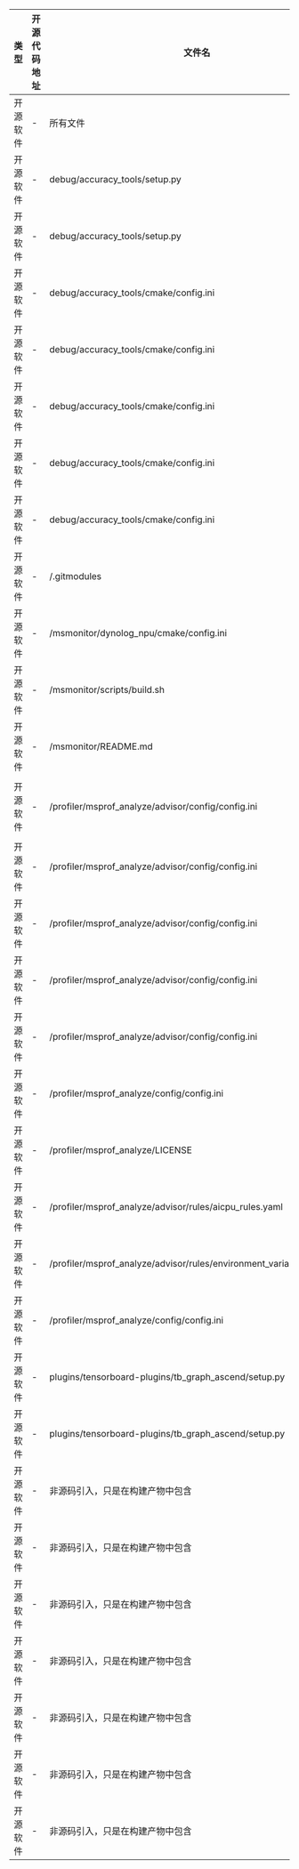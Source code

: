 | 类型     | 开源代码地址 | 文件名                                                       | 公网IP地址/公网URL地址/域名/邮箱地址                         | 用途说明                                   |
| -------- | ------------ | ------------------------------------------------------------ | ------------------------------------------------------------ | ------------------------------------------ |
| 开源软件 | -            | 所有文件                                                      | http://www.apache.org/licenses/LICENSE-2.0                 | 文件头中的license信息说明  |
| 开源软件 | -            | debug/accuracy_tools/setup.py                                | pmail_mindstudio@huawei.com                                  | 用于软件包的author-email信息               |
| 开源软件 | -            | debug/accuracy_tools/setup.py                                | https://gitee.com/ascend/mstt/tree/master/debug/accuracy_tools/msprobe | 用于软件包的home-page信息                  |
| 开源软件 | -            | debug/accuracy_tools/cmake/config.ini                        | https://gitee.com/mirrors/googletest/repository/archive/release-1.12.1.tar.gz | 开源软件下载                               |
| 开源软件 | -            | debug/accuracy_tools/cmake/config.ini                        | https://gitee.com/sinojelly/mockcpp/repository/archive/v2.7.zip | 开源软件下载                               |
| 开源软件 | -            | debug/accuracy_tools/cmake/config.ini                        | https://gitee.com/mirrors/JSON-for-Modern-CPP/repository/archive/v3.10.1.zip | 开源软件下载                               |
| 开源软件 | -            | debug/accuracy_tools/cmake/config.ini                        | https://gitee.com/mirrors/openssl/repository/archive/OpenSSL_1_1_1k.tar.gz | 开源软件下载                               |
| 开源软件 | -            | debug/accuracy_tools/cmake/config.ini                        | https://gitee.com/mirrors/protobuf_source/repository/archive/v3.15.0.tar.gz | 开源软件下载                               |
| 开源软件 | -            | /.gitmodules                                                 | [https://github.com/facebookincubator/dynolog.git](https://gitee.com/link?target=https%3A%2F%2Fgithub.com%2Ffacebookincubator%2Fdynolog.git) | 在线监控底座                               |
| 开源软件 | -            | /msmonitor/dynolog_npu/cmake/config.ini                      | https://gitee.com/mirrors/openssl.git                        | 开源软件下载                               |
| 开源软件 | -            | /msmonitor/scripts/build.sh                                  | [https://github.com/RustingSword/tensorboard_logger.git](https://gitee.com/link?target=https%3A%2F%2Fgithub.com%2FRustingSword%2Ftensorboard_logger.git) | 开源软件下载                               |
| 开源软件 | -            | /msmonitor/README.md                                         | [https://github.com/tensorflow/tensorboard](https://gitee.com/link?target=https%3A%2F%2Fgithub.com%2Ftensorflow%2Ftensorboard) | tensorboard官网教程                        |
| 开源软件 | -            | /profiler/msprof_analyze/advisor/config/config.ini           | [https://www.hiascend.com/document/detail/zh/canncommercial/80RC2/devaids/auxiliarydevtool/atlasprofiling_16_0038.html](https://gitee.com/link?target=https%3A%2F%2Fwww.hiascend.com%2Fdocument%2Fdetail%2Fzh%2Fcanncommercial%2F80RC2%2Fdevaids%2Fauxiliarydevtool%2Fatlasprofiling_16_0038.html) | MindStudio Ascend PyTorch Profiler参考示例 |
| 开源软件 | -            | /profiler/msprof_analyze/advisor/config/config.ini           | https://gitee.com/ascend/mstt/blob/master/profiler/msprof_analyze/advisor/doc/Samples of Fused Operator API Replacement.md" | Advisor优化手段参考示例                    |
| 开源软件 | -            | /profiler/msprof_analyze/advisor/config/config.ini           | [https://www.hiascend.com/document/detail/zh/canncommercial/80RC2/devaids/auxiliarydevtool/aoe_16_043.html](https://gitee.com/link?target=https%3A%2F%2Fwww.hiascend.com%2Fdocument%2Fdetail%2Fzh%2Fcanncommercial%2F80RC2%2Fdevaids%2Fauxiliarydevtool%2Faoe_16_043.html) | Advisor优化手段参考示例                    |
| 开源软件 | -            | /profiler/msprof_analyze/advisor/config/config.ini           | [https://www.mindspore.cn/lite/docs/en/master/use/cloud_infer/converter_tool_ascend.html#aoe-auto-tuning](https://gitee.com/link?target=https%3A%2F%2Fwww.mindspore.cn%2Flite%2Fdocs%2Fen%2Fmaster%2Fuse%2Fcloud_infer%2Fconverter_tool_ascend.html%23aoe-auto-tuning) | Advisor优化手段参考示例                    |
| 开源软件 | -            | /profiler/msprof_analyze/advisor/config/config.ini           | [https://www.hiascend.com/document/detail/zh/canncommercial/700/modeldevpt/ptmigr/AImpug_000060.html](https://gitee.com/link?target=https%3A%2F%2Fwww.hiascend.com%2Fdocument%2Fdetail%2Fzh%2Fcanncommercial%2F700%2Fmodeldevpt%2Fptmigr%2FAImpug_000060.html) | Advisor优化手段参考示例                    |
| 开源软件 | -            | /profiler/msprof_analyze/config/config.ini                   | https://gitee.com/ascend/mstt/tree/master/profiler/msprof_analyze | msprof-analyze工具地址                     |
| 开源软件 | -            | /profiler/msprof_analyze/LICENSE                             | [http://www.apache.org/licenses/LICENSE-2.0](https://gitee.com/link?target=http%3A%2F%2Fwww.apache.org%2Flicenses%2FLICENSE-2.0) | 开源软件协议地址                           |
| 开源软件 | -            | /profiler/msprof_analyze/advisor/rules/aicpu_rules.yaml      | https://gitee.com/ascend/mstt/blob/master/profiler/msprof_analyze/advisor/doc/Samples of AI CPU Operator Replacement.md | AI CPU 算子替换样例                        |
| 开源软件 | -            | /profiler/msprof_analyze/advisor/rules/environment_variable_info.yaml | [https://support.huawei.com/enterprise/zh/doc/EDOC1100371278/5eeeed85?idPath=23710424](https://gitee.com/link?target=https%3A%2F%2Fsupport.huawei.com%2Fenterprise%2Fzh%2Fdoc%2FEDOC1100371278%2F5eeeed85%3FidPath%3D23710424) | 组网指南                                   |
| 开源软件 | -            | /profiler/msprof_analyze/config/config.ini                   | [pmail_mindstudio@huawei.com](https://gitee.com/link?target=mailto%3Apmail_mindstudio%40huawei.com) | 公网邮箱                                   |
| 开源软件 | -            | plugins/tensorboard-plugins/tb_graph_ascend/setup.py         | pmail_mindstudio@huawei.com                                                                         | MindStudio官方邮箱                         |
| 开源软件 | -            | plugins/tensorboard-plugins/tb_graph_ascend/setup.py         | https://gitee.com/ascend/mstt/tree/master/plugins/tensorboard-plugins/tb_graph_ascend               | 代码仓地址                                  |
| 开源软件 | -            | 非源码引入，只是在构建产物中包含                                | https://npms.io                                                                                     | 构建引入，注释                                   |
| 开源软件 | -            | 非源码引入，只是在构建产物中包含                                | https://github.com/webcomponents/shadycss/issues/193 | 构建引入，注释                                   |
| 开源软件 | -            | 非源码引入，只是在构建产物中包含                                | http://jsbin.com/temexa/4  | 构建引入，注释                                |
| 开源软件 | -            | 非源码引入，只是在构建产物中包含                                | https://fonts.googleapis.com/ | 构建引入，组件样式文件                                  |
| 开源软件 | -            | 非源码引入，只是在构建产物中包含                                | https://developer.mozilla.org/ | 构建引入，注释                                   |
| 开源软件 | -            | 非源码引入，只是在构建产物中包含                                | https://github.com/vaadin/vaadin-time-picker/issues/145 | 构建引入，注释                                   |
| 开源软件 | -            | 非源码引入，只是在构建产物中包含                                | http://codepen.io/shyndman/pen/ | 构建引入，注释                                   |